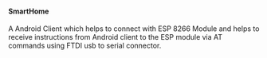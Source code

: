 #### SmartHome
A Android Client which helps to connect with ESP 8266 Module and helps to receive instructions from Android client to the ESP module via AT commands using FTDI usb to serial connector.
